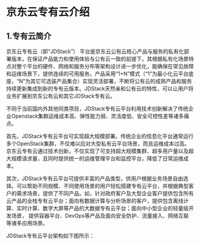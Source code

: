 # 京东云专有云介绍

## 1.专有云简介

京东云专有云（即“JDStack”） 平台是京东云公有云核心产品与服务的私有化部署版本，在保证产品能力和使用体验与公有云一致的前提下，其根据私有化场景特点对整个平台的硬件、网络和服务分布等架构设计进一步优化，能确保在常见故障和运维场景下，提供连续的可用服务。产品采用“1+N”模式（“1”为最小化云平台底座，“N”为其它可选装产品集合）实现灵活部署，不断将公有云的成熟产品和服务持续更新集成到新的专有云版本。JDStack天然亲和公有云的特性，可以让用户将业务扩展到京东公有云和其它JDStack专有云。

不同于当前国内外其他同类项目，JDStack专有云平台利用技术创新解决了传统企业Openstack集群运维成本高、弹性能力弱、灵活度低、安全可控性差等诸多痛点。

首先，JDStack专有云平台可实现超大规模部署。传统企业的信息化平台通常运行多个OpenStack集群，不仅难以应对大型私有云平台场景，而且运维成本过高。京东云专有云通过技术创新，不仅实现了可支持超大规模集群、超多用户量以及超大规模请求量，且同时提供统一的运维管理平台和监控平台，降低了日常运维成本。

其次，JDStack专有云平台可提供丰富的产品类型，供用户根据业务场景自由选择。可以帮助不同规模、不同使用场景的用户轻松搭建专有云平台，并根据典型客户的需求场景，提供了不同产品。如，针对政府客户及大型企业客户提供包含所有云产品的全栈专有云平台；面向有数据计算与分析场景的客户，提供包含离线计算、实时计算、数字大屏等产品的大数据专有云平台；面向中小型企业的轻量级开发场景， 提供容器平台、DevOps等产品及面向安全防护、流量接入、网络互联等诸多应用场景。

JDStack专有云平台架构如下图所示：
